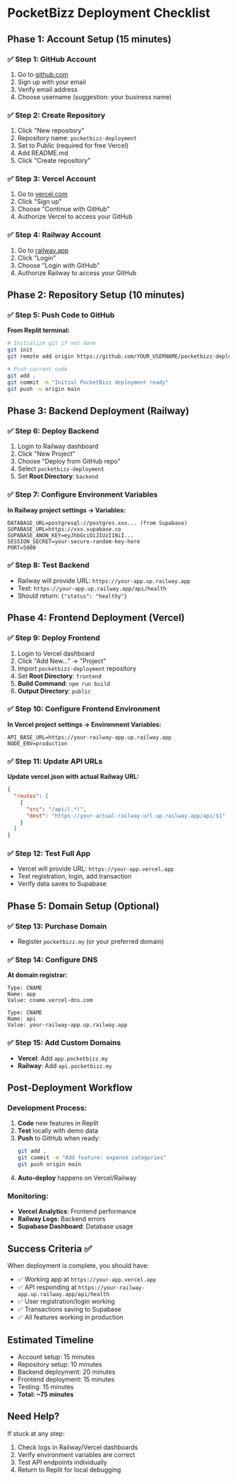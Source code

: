 # PocketBizz Deployment Checklist

## Phase 1: Account Setup (15 minutes)

### ✅ Step 1: GitHub Account
1. Go to [github.com](https://github.com)
2. Sign up with your email
3. Verify email address
4. Choose username (suggestion: your business name)

### ✅ Step 2: Create Repository
1. Click "New repository"
2. Repository name: `pocketbizz-deployment`
3. Set to Public (required for free Vercel)
4. Add README.md
5. Click "Create repository"

### ✅ Step 3: Vercel Account
1. Go to [vercel.com](https://vercel.com)
2. Click "Sign up"
3. Choose "Continue with GitHub"
4. Authorize Vercel to access your GitHub

### ✅ Step 4: Railway Account
1. Go to [railway.app](https://railway.app)
2. Click "Login"
3. Choose "Login with GitHub"
4. Authorize Railway to access your GitHub

## Phase 2: Repository Setup (10 minutes)

### ✅ Step 5: Push Code to GitHub
**From Replit terminal:**
```bash
# Initialize git if not done
git init
git remote add origin https://github.com/YOUR_USERNAME/pocketbizz-deployment.git

# Push current code
git add .
git commit -m "Initial PocketBizz deployment ready"
git push -u origin main
```

## Phase 3: Backend Deployment (Railway)

### ✅ Step 6: Deploy Backend
1. Login to Railway dashboard
2. Click "New Project"
3. Choose "Deploy from GitHub repo"
4. Select `pocketbizz-deployment`
5. Set **Root Directory**: `backend`

### ✅ Step 7: Configure Environment Variables
**In Railway project settings → Variables:**
```
DATABASE_URL=postgresql://postgres.xxx... (from Supabase)
SUPABASE_URL=https://xxx.supabase.co
SUPABASE_ANON_KEY=eyJhbGciOiJIUzI1NiI...
SESSION_SECRET=your-secure-random-key-here
PORT=5000
```

### ✅ Step 8: Test Backend
- Railway will provide URL: `https://your-app.up.railway.app`
- Test: `https://your-app.up.railway.app/api/health`
- Should return: `{"status": "healthy"}`

## Phase 4: Frontend Deployment (Vercel)

### ✅ Step 9: Deploy Frontend
1. Login to Vercel dashboard
2. Click "Add New..." → "Project"
3. Import `pocketbizz-deployment` repository
4. Set **Root Directory**: `frontend`
5. **Build Command**: `npm run build`
6. **Output Directory**: `public`

### ✅ Step 10: Configure Frontend Environment
**In Vercel project settings → Environment Variables:**
```
API_BASE_URL=https://your-railway-app.up.railway.app
NODE_ENV=production
```

### ✅ Step 11: Update API URLs
**Update vercel.json with actual Railway URL:**
```json
{
  "routes": [
    {
      "src": "/api/(.*)",
      "dest": "https://your-actual-railway-url.up.railway.app/api/$1"
    }
  ]
}
```

### ✅ Step 12: Test Full App
- Vercel will provide URL: `https://your-app.vercel.app`
- Test registration, login, add transaction
- Verify data saves to Supabase

## Phase 5: Domain Setup (Optional)

### ✅ Step 13: Purchase Domain
- Register `pocketbizz.my` (or your preferred domain)

### ✅ Step 14: Configure DNS
**At domain registrar:**
```
Type: CNAME
Name: app
Value: cname.vercel-dns.com

Type: CNAME  
Name: api
Value: your-railway-app.up.railway.app
```

### ✅ Step 15: Add Custom Domains
- **Vercel**: Add `app.pocketbizz.my`
- **Railway**: Add `api.pocketbizz.my`

## Post-Deployment Workflow

### Development Process:
1. **Code** new features in Replit
2. **Test** locally with demo data
3. **Push** to GitHub when ready:
   ```bash
   git add .
   git commit -m "Add feature: expense categories"
   git push origin main
   ```
4. **Auto-deploy** happens on Vercel/Railway

### Monitoring:
- **Vercel Analytics**: Frontend performance
- **Railway Logs**: Backend errors
- **Supabase Dashboard**: Database usage

## Success Criteria ✅

When deployment is complete, you should have:
- ✅ Working app at `https://your-app.vercel.app`
- ✅ API responding at `https://your-railway-app.up.railway.app/api/health`
- ✅ User registration/login working
- ✅ Transactions saving to Supabase
- ✅ All features working in production

## Estimated Timeline
- Account setup: 15 minutes
- Repository setup: 10 minutes  
- Backend deployment: 20 minutes
- Frontend deployment: 15 minutes
- Testing: 15 minutes
- **Total: ~75 minutes**

## Need Help?
If stuck at any step:
1. Check logs in Railway/Vercel dashboards
2. Verify environment variables are correct
3. Test API endpoints individually
4. Return to Replit for local debugging